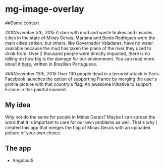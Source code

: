 # mg-image-overlay

##Some context

###_November 5th, 2015_
A dam with mud and waste brakes and invades cities in the state of Minas Gerais. Mariana and Bento Rodrigues were the main cities striken, but others, like Governador Valadares, have no water available because the mud has taken the place of the river they used to drink from. Over 2 thousand people were directly impacted, there is no telling on how big is the damage for our environment. You can read more about it [here](http://g1.globo.com/minas-gerais/noticia/2015/11/barragem-de-rejeitos-se-rompe-em-distrito-de-mariana.html), written in Brazilian Portuguese.

###_November 13th, 2015_
Over 100 people dead in a terrorist attack in Paris. Facebook launches the option of supporting France by merging the user's profile picture with that country's flag. An awesome initiative to support France in this painful moment.

## My idea

Why not do the same for people in Minas Gerais? Maybe I can spread the word that it is important to care for our own problems as well. That's why I created this app that merges the flag of Minas Gerais with an uploaded picture of your own choice.

## The app

- AngularJS
